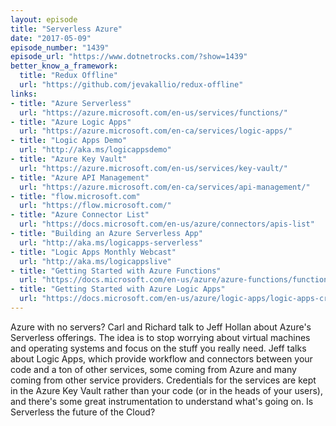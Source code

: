 ```yaml
---
layout: episode
title: "Serverless Azure"
date: "2017-05-09"
episode_number: "1439"
episode_url: "https://www.dotnetrocks.com/?show=1439"
better_know_a_framework:
  title: "Redux Offline"
  url: "https://github.com/jevakallio/redux-offline"
links:
- title: "Azure Serverless"
  url: "https://azure.microsoft.com/en-us/services/functions/"
- title: "Azure Logic Apps"
  url: "https://azure.microsoft.com/en-ca/services/logic-apps/"
- title: "Logic Apps Demo"
  url: "http://aka.ms/logicappsdemo"
- title: "Azure Key Vault"
  url: "https://azure.microsoft.com/en-us/services/key-vault/"
- title: "Azure API Management"
  url: "https://azure.microsoft.com/en-ca/services/api-management/"
- title: "flow.microsoft.com"
  url: "https://flow.microsoft.com/"
- title: "Azure Connector List"
  url: "https://docs.microsoft.com/en-us/azure/connectors/apis-list"
- title: "Building an Azure Serverless App"
  url: "http://aka.ms/logicapps-serverless"
- title: "Logic Apps Monthly Webcast"
  url: "http://aka.ms/logicappslive"
- title: "Getting Started with Azure Functions"
  url: "https://docs.microsoft.com/en-us/azure/azure-functions/functions-create-first-azure-function"
- title: "Getting Started with Azure Logic Apps"
  url: "https://docs.microsoft.com/en-us/azure/logic-apps/logic-apps-create-a-logic-app"
---
```


Azure with no servers? Carl and Richard talk to Jeff Hollan about Azure's Serverless offerings. The idea is to stop worrying about virtual machines and operating systems and focus on the stuff you really need. Jeff talks about Logic Apps, which provide workflow and connectors between your code and a ton of other services, some coming from Azure and many coming from other service providers. Credentials for the services are kept in the Azure Key Vault rather than your code (or in the heads of your users), and there's some great instrumentation to understand what's going on. Is Serverless the future of the Cloud?

